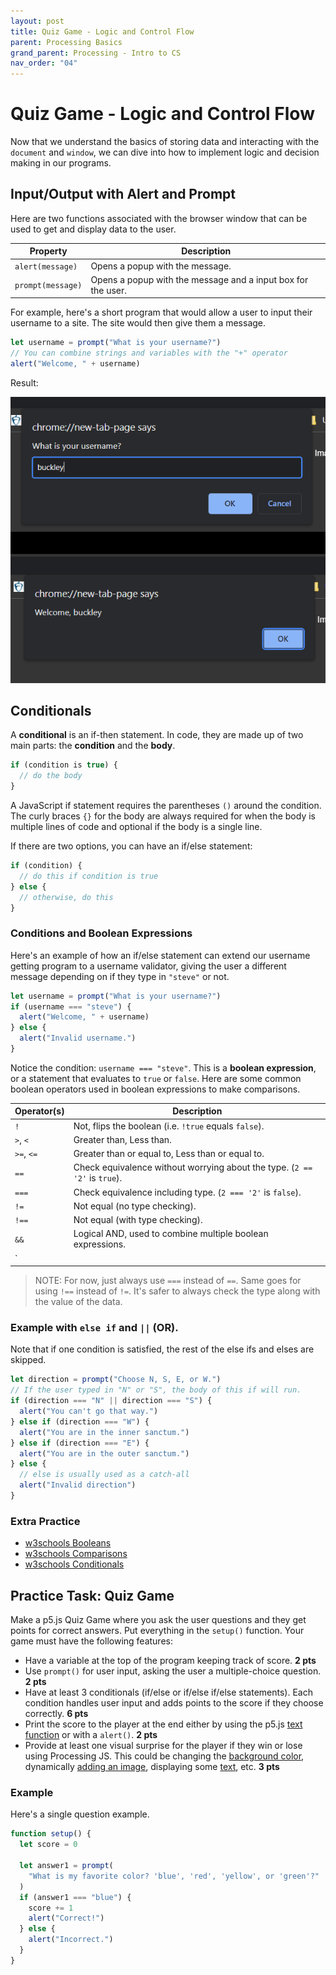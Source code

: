 ```yaml
---
layout: post
title: Quiz Game - Logic and Control Flow
parent: Processing Basics
grand_parent: Processing - Intro to CS
nav_order: "04"
---
```


# Quiz Game - Logic and Control Flow

Now that we understand the basics of storing data and interacting with the `document` and `window`, we can dive into how to implement logic and decision making in our programs.

## Input/Output with Alert and Prompt

Here are two functions associated with the browser window that can be used to get and display data to the user.

| Property          | Description                                                  |
| ----------------- | ------------------------------------------------------------ |
| `alert(message)`  | Opens a popup with the message.                              |
| `prompt(message)` | Opens a popup with the message and a input box for the user. |

For example, here's a short program that would allow a user to input their username to a site. The site would then give them a message.

```js
let username = prompt("What is your username?")
// You can combine strings and variables with the "+" operator
alert("Welcome, " + username)
```

Result:

![window prompt and alert](/assets/images/javascript/04_prompt_alert.PNG)

## Conditionals

A **conditional** is an if-then statement. In code, they are made up of two main parts: the **condition** and the **body**.

```js
if (condition is true) {
  // do the body
}
```

A JavaScript if statement requires the parentheses `()` around the condition. The curly braces `{}` for the body are always required for when the body is multiple lines of code and optional if the body is a single line.

If there are two options, you can have an if/else statement:

```js
if (condition) {
  // do this if condition is true
} else {
  // otherwise, do this
}
```

### Conditions and Boolean Expressions

Here's an example of how an if/else statement can extend our username getting program to a username validator, giving the user a different message depending on if they type in `"steve"` or not.

```js
let username = prompt("What is your username?")
if (username === "steve") {
  alert("Welcome, " + username)
} else {
  alert("Invalid username.")
}
```

Notice the condition: `username === "steve"`. This is a **boolean expression**, or a statement that evaluates to `true` or `false`. Here are some common boolean operators used in boolean expressions to make comparisons.

| Operator(s) | Description                                                                |
| ----------- | -------------------------------------------------------------------------- |
| `!`         | Not, flips the boolean (i.e. `!true` equals `false`).                      |
| `>`, `<`    | Greater than, Less than.                                                   |
| `>=`, `<=`  | Greater than or equal to, Less than or equal to.                           |
| `==`        | Check equivalence without worrying about the type. (`2 == '2'` is `true`). |
| `===`       | Check equivalence including type. (`2 === '2'` is `false`).                |
| `!=`        | Not equal (no type checking).                                              |
| `!==`       | Not equal (with type checking).                                            |
| `&&`        | Logical AND, used to combine multiple boolean expressions.                 |
| `||`        | Logical OR, used to combine multiple boolean expressions.                  |

> NOTE: For now, just always use `===` instead of `==`. Same goes for using `!==` instead of `!=`. It's safer to always check the type along with the value of the data.

### Example with `else if` and `||` (OR).

Note that if one condition is satisfied, the rest of the else ifs and elses are skipped.

```js
let direction = prompt("Choose N, S, E, or W.")
// If the user typed in "N" or "S", the body of this if will run.
if (direction === "N" || direction === "S") {
  alert("You can't go that way.")
} else if (direction === "W") {
  alert("You are in the inner sanctum.")
} else if (direction === "E") {
  alert("You are in the outer sanctum.")
} else {
  // else is usually used as a catch-all
  alert("Invalid direction")
}
```

### Extra Practice

- [w3schools Booleans](https://www.w3schools.com/js/js_booleans.asp)
- [w3schools Comparisons](https://www.w3schools.com/js/js_comparisons.asp)
- [w3schools Conditionals](https://www.w3schools.com/js/js_if_else.asp)

## Practice Task: Quiz Game

Make a p5.js Quiz Game where you ask the user questions and they get points for correct answers. Put everything in the `setup()` function. Your game must have the following features:

- Have a variable at the top of the program keeping track of score. **2 pts**
- Use `prompt()` for user input, asking the user a multiple-choice question. **2 pts**
- Have at least 3 conditionals (if/else or if/else if/else statements). Each condition handles user input and adds points to the score if they choose correctly. **6 pts**
- Print the score to the player at the end either by using the p5.js [text function](https://p5js.org/reference/#/p5/text) or with a `alert()`. **2 pts**
- Provide at least one visual surprise for the player if they win or lose using Processing JS. This could be changing the [background color](https://p5js.org/reference/#/p5/background), dynamically [adding an image](https://p5js.org/reference/#/p5/loadImage), displaying some [text](https://p5js.org/reference/#/p5/text), etc. **3 pts**

### Example

Here's a single question example.

```js
function setup() {
  let score = 0

  let answer1 = prompt(
    "What is my favorite color? 'blue', 'red', 'yellow', or 'green'?"
  )
  if (answer1 === "blue") {
    score += 1
    alert("Correct!")
  } else {
    alert("Incorrect.")
  }
}
```
